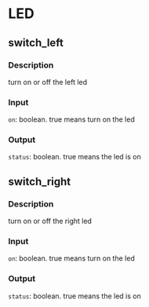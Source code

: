 LED
======
## switch_left

### Description

turn on or off the left led

### Input

`on`: boolean. true means turn on the led

### Output

`status`: boolean. true means the led is on

## switch_right

### Description

turn on or off the right led

### Input

`on`: boolean. true means turn on the led

### Output

`status`: boolean. true means the led is on